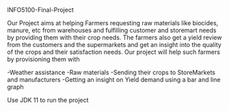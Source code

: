 INFO5100-Final-Project

Our Project aims at helping Farmers requesting raw materials like biocides, manure, etc from warehouses and fulfilling customer and storemart needs by providing them with their crop needs. The farmers also get a yield review from the customers and the supermarkets and get an insight into the quality of the crops and their satisfaction needs. Our project will help such farmers by provisioning them with

-Weather assistance
-Raw materials
-Sending their crops to StoreMarkets and manufacturers
-Getting an insight on Yield demand using a bar and line graph

Use JDK 11 to run the project